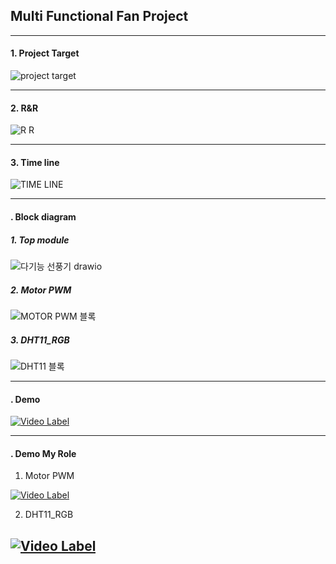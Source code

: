 ## Multi Functional Fan Project
-----------------------------------------------------
#### 1. Project Target
![project target](https://github.com/user-attachments/assets/acb2bc04-b29f-40bb-86ad-950164e70d27)

------------------------------------------------------
#### 2. R&R
![R R](https://github.com/user-attachments/assets/493295fb-397f-418e-8b82-b5a829ce6ba8)

------------------------------------------------------
#### 3. Time line
![TIME LINE](https://github.com/user-attachments/assets/ad34d8c7-dd8e-426a-a124-43b6f5f56e61)

------------------------------------------------------
#### . Block diagram

##### 1. Top module
![다기능 선풍기 drawio](https://github.com/user-attachments/assets/74bc97eb-e585-40b2-9dd5-80bc97e6ac4a)

##### 2. Motor PWM
![MOTOR PWM 블록](https://github.com/user-attachments/assets/0dbeb739-5485-4383-a180-16cc275aa834)

##### 3. DHT11_RGB
![DHT11 블록](https://github.com/user-attachments/assets/edf1b506-b9e0-4315-bc31-de683b7c59c0)

------------------------------------------------------
#### . Demo
[![Video Label](http://img.youtube.com/vi/CYFq4jIt_x0/0.jpg)](https://youtu.be/CYFq4jIt_x0)

------------------------------------------------------
#### . Demo My Role

1. Motor PWM

[![Video Label](http://img.youtube.com/vi/BMba1_c40Dg/0.jpg)](https://youtu.be/BMba1_c40Dg')

2. DHT11_RGB

[![Video Label](http://img.youtube.com/vi/eSmWAie6N8o/0.jpg)](https://youtu.be/eSmWAie6N8o)
-------------------------------------------------------
